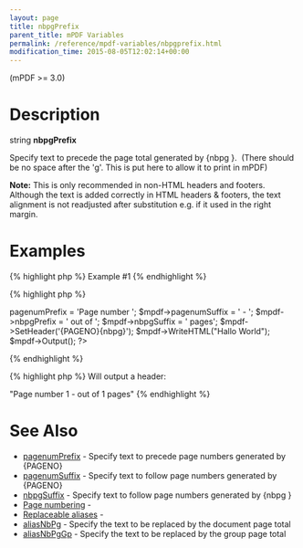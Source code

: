 ```yaml
---
layout: page
title: nbpgPrefix
parent_title: mPDF Variables
permalink: /reference/mpdf-variables/nbpgprefix.html
modification_time: 2015-08-05T12:02:14+00:00
---
```


<p>(mPDF &gt;= 3.0)</p>

# Description

<p class="manual_block">string <b>nbpgPrefix</b></p>
<p>Specify text to precede the page total generated by {nbpg }.&nbsp; <span class="parameter">(There should be no space after the 'g'. This is put here to allow it to print in mPDF)</span></p>

<div class="alert alert-info" role="alert"><strong>Note:</strong> This is only recommended in non-HTML headers and footers. Although the text is added correctly in HTML headers &amp; footers, the text alignment is not readjusted after substitution e.g. if it used in the right margin.</div>

# Examples

{% highlight php %}
Example #1
{% endhighlight %}

{% highlight php %}
<?php

<?php

$mpdf=new mPDF();

$mpdf->pagenumPrefix = 'Page number ';

$mpdf->pagenumSuffix = ' - ';

$mpdf->nbpgPrefix = ' out of ';

$mpdf->nbpgSuffix = ' pages';

$mpdf->SetHeader('{PAGENO}{nbpg}');

$mpdf->WriteHTML("Hallo World");

$mpdf->Output();

?>
{% endhighlight %}

{% highlight php %}
Will output a header:

"Page number 1 - out of 1 pages"
{% endhighlight %}

# See Also

<ul>
<li class="manual_boxlist"><a href="{{ "/reference/mpdf-variables/pagenumprefix.html" | prepend: site.baseurl }}">pagenumPrefix</a> - Specify text to precede page numbers generated by {PAGENO}

</li>
<li class="manual_boxlist"><a href="{{ "/reference/mpdf-variables/pagenumsuffix.html" | prepend: site.baseurl }}">pagenumSuffix</a> - Specify text to follow page numbers generated by {PAGENO}</li>
<li class="manual_boxlist"><a href="{{ "/reference/mpdf-variables/nbpgsuffix.html" | prepend: site.baseurl }}">nbpgSuffix</a> - Specify text to follow page numbers generated by {nbpg }</li>
<li class="manual_boxlist"><a href="{{ "/paging/page-numbering.html" | prepend: site.baseurl }}">Page numbering</a> - 

</li>
<li class="manual_boxlist"><a href="{{ "/what-else-can-i-do/replaceable-aliases.html" | prepend: site.baseurl }}">Replaceable aliases</a> -&nbsp;</li>
<li class="manual_boxlist"><a href="{{ "/reference/mpdf-variables/aliasnbpg.html" | prepend: site.baseurl }}">aliasNbPg</a> - Specify the text to be replaced by the document page total</li>
<li class="manual_boxlist"><a href="{{ "/reference/mpdf-variables/aliasnbpggp.html" | prepend: site.baseurl }}">aliasNbPgGp</a> - Specify the text to be replaced by the group page total</li>
</ul>

